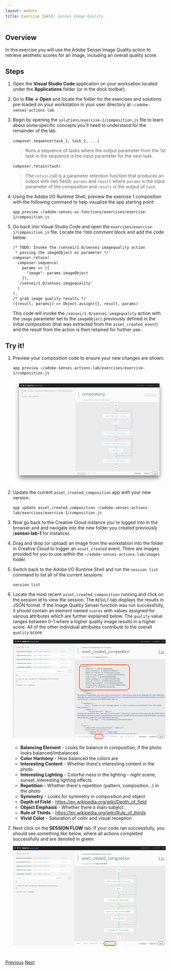 ```yaml
---
layout: module
title: Exercise 1&#58; Sensei Image Quality
---
```


## Overview
In this exercise you will use the Adobe Sensei Image Quality action to retrieve aesthetic scores for an image, including an overall quality score.

## Steps
1. Open the **Visual Studio Code** application on your worksation located under the **Applications** folder (or in the dock toolbar).

2. Go to **File -> Open** and locate the folder for the exercises and solutions pre-loaded on your workstation in your user directory at `~/adobe-sensei-actions-lab`.

3. Begin by opening the `solutions/exercise-1/composition.js` file to learn about some specific concepts you'll need to understand for the remainder of the lab.
  
     `composer.sequence(task_1, task_2, ...)`
  
      > Runs a sequence of tasks where the output parameter from the 1st task in the sequence is the input parameter for the next task.

     `composer.retain(task)`
  
      > The `retain` call is a parameter retention function that produces an output with two fields: `params` and `result` where `params` is the input parameter of the composition and `result` is the output of `task`.
  
4. Using the Adobe I/O Runtime Shell, preview the exercise 1 composition with the following command to help visualize the app starting point:

       app preview ~/adobe-sensei-ai-functions/exercises/exercise-1/composition.js

5. Go back into Visual Studio Code and open the `exercises/exercise-1/composition.js` file. Locate the `TODO` comment block and add the code below:

       /* TODO: Invoke the /sensei/1.0/sensei-imagequality action
        * passing the imageObject as parameter */
       composer.retain(
         composer.sequence(
           params => ({
             "image": params.imageObject
           }),
         '/sensei/1.0/sensei-imagequality'
         )
       ),
       /* grab image quality results */
       ({result, params}) => Object.assign({}, result, params)

    This code will invoke the `/sensei/1.0/sensei-imagequality` action with the `image` parameter set to the `imageObject` previously defined in the initial composition (that was extracted from the `asset_created_event`) and the result from the action is then retained for further use.


## Try it!
1. Preview your composition code to ensure your new changes are shown:

       app preview ~/adobe-sensei-actions-lab/exercises/exercise-1/composition.js

    ![](images/exercise1-flow.png)

2. Update the current `asset_created_composition` app with your new version:

       app update asset_created_composition ~/adobe-sensei-actions-lab/exercises/exercise-1/composition.js

1. Now go back to the Creative Cloud instance you're logged into in the browser and and navigate into the new folder you created previously (**sensei-lab-1** for instance).

1. Drag and drop (or upload) an image from the workstation into the folder in Creative Cloud to trigger an `asset_created` event. There are images provided for you to use within the `~/adobe-sensei-actions-lab/images` folder.

1. Switch back to the Adobe I/O Runtime Shell and run the `session list` command to list all of the current sessions:

       session list
  
1. Locate the most recent `asset_created_composition` running and click on the session id to view the session. The `RESULT` tab displays the results in JSON format. If the Image Quality Sensei function was run successfully, it should contain an element named `scores` with values assigned for various attributes which are further explained below. The `quality` value ranges between 0-1 where a higher quality image results in a higher score. All of the other individual attributes contribute to the overall `quality` score.

    ![](images/image-quality-scores.png)


   - **Balancing Element** - Looks for balance in composition, if the photo looks balanced/imbalanced 
   - **Color Harmony** - How balanced the colors are
   - **Interesting Content** - 
  Whether there's interesting content in the photo
   - **Interesting Lighting** - Colorful-ness in the lighting - night scene, sunset, interesting lighting effects. 
   - **Repetition** - Whether there's repetition (pattern, composition...) in the photo
   - **Symmetry** - Looks for symmetry in composition and object
   - **Depth of Field** - https://en.wikipedia.org/wiki/Depth_of_field
   - **Object Emphasis** - Whether there a main subject
   - **Rule of Thirds** - https://en.wikipedia.org/wiki/Rule_of_thirds
   - **Vivid Color** -	Saturation of color and visual reception

2. Next click on the **SESSION FLOW** tab. If your code ran successfully, you should see something like below, where all actions completed successfully and are denoted in green:

    ![](images/exercise1-run.png)


<div class="row" style="margin-top:40px;">
<div class="col-sm-12">
<a href="lesson4.html" class="btn btn-default"><i class="glyphicon glyphicon-chevron-left"></i> Previous</a>
<a href="lesson6.html" class="btn btn-default pull-right">Next <i class="glyphicon
glyphicon-chevron-right"></i></a>
</div>
</div>

